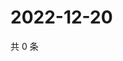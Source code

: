 # 2022-12-20

共 0 条

<!-- BEGIN WEIBO -->
<!-- 最后更新时间 Tue Dec 20 2022 05:01:10 GMT+0800 (China Standard Time) -->

<!-- END WEIBO -->
